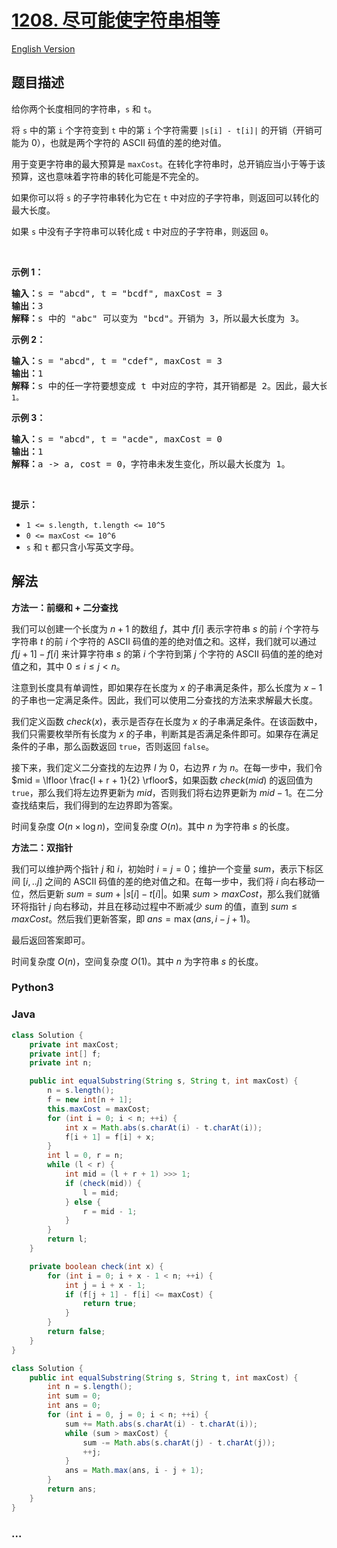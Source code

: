 # [1208. 尽可能使字符串相等](https://leetcode.cn/problems/get-equal-substrings-within-budget)

[English Version](/solution/1200-1299/1208.Get%20Equal%20Substrings%20Within%20Budget/README_EN.md)

## 题目描述

<!-- 这里写题目描述 -->

<p>给你两个长度相同的字符串，<code>s</code> 和 <code>t</code>。</p>

<p>将 <code>s</code> 中的第 <code>i</code> 个字符变到 <code>t</code> 中的第 <code>i</code> 个字符需要 <code>|s[i] - t[i]|</code> 的开销（开销可能为 0），也就是两个字符的 ASCII 码值的差的绝对值。</p>

<p>用于变更字符串的最大预算是 <code>maxCost</code>。在转化字符串时，总开销应当小于等于该预算，这也意味着字符串的转化可能是不完全的。</p>

<p>如果你可以将 <code>s</code> 的子字符串转化为它在 <code>t</code> 中对应的子字符串，则返回可以转化的最大长度。</p>

<p>如果 <code>s</code> 中没有子字符串可以转化成 <code>t</code> 中对应的子字符串，则返回 <code>0</code>。</p>

<p> </p>

<p><strong>示例 1：</strong></p>

<pre>
<strong>输入：</strong>s = "abcd", t = "bcdf", maxCost = 3
<strong>输出：</strong>3
<strong>解释：</strong>s<strong> </strong>中的<strong> </strong>"abc" 可以变为 "bcd"。开销为 3，所以最大长度为 3。</pre>

<p><strong>示例 2：</strong></p>

<pre>
<strong>输入：</strong>s = "abcd", t = "cdef", maxCost = 3
<strong>输出：</strong>1
<strong>解释：</strong>s 中的任一字符要想变成 t 中对应的字符，其开销都是 2。因此，最大长度为<code> 1。</code>
</pre>

<p><strong>示例 3：</strong></p>

<pre>
<strong>输入：</strong>s = "abcd", t = "acde", maxCost = 0
<strong>输出：</strong>1
<strong>解释：</strong>a -> a, cost = 0，字符串未发生变化，所以最大长度为 1。
</pre>

<p> </p>

<p><strong>提示：</strong></p>

<ul>
	<li><code>1 <= s.length, t.length <= 10^5</code></li>
	<li><code>0 <= maxCost <= 10^6</code></li>
	<li><code>s</code> 和 <code>t</code> 都只含小写英文字母。</li>
</ul>

## 解法

<!-- 这里可写通用的实现逻辑 -->

**方法一：前缀和 + 二分查找**

我们可以创建一个长度为 $n + 1$ 的数组 $f$，其中 $f[i]$ 表示字符串 $s$ 的前 $i$ 个字符与字符串 $t$ 的前 $i$ 个字符的 ASCII 码值的差的绝对值之和。这样，我们就可以通过 $f[j + 1] - f[i]$ 来计算字符串 $s$ 的第 $i$ 个字符到第 $j$ 个字符的 ASCII 码值的差的绝对值之和，其中 $0 \leq i \leq j < n$。

注意到长度具有单调性，即如果存在长度为 $x$ 的子串满足条件，那么长度为 $x - 1$ 的子串也一定满足条件。因此，我们可以使用二分查找的方法来求解最大长度。

我们定义函数 $check(x)$，表示是否存在长度为 $x$ 的子串满足条件。在该函数中，我们只需要枚举所有长度为 $x$ 的子串，判断其是否满足条件即可。如果存在满足条件的子串，那么函数返回 `true`，否则返回 `false`。

接下来，我们定义二分查找的左边界 $l$ 为 $0$，右边界 $r$ 为 $n$。在每一步中，我们令 $mid = \lfloor \frac{l + r + 1}{2} \rfloor$，如果函数 $check(mid)$ 的返回值为 `true`，那么我们将左边界更新为 $mid$，否则我们将右边界更新为 $mid - 1$。在二分查找结束后，我们得到的左边界即为答案。

时间复杂度 $O(n \times \log n)$，空间复杂度 $O(n)$。其中 $n$ 为字符串 $s$ 的长度。

**方法二：双指针**

我们可以维护两个指针 $j$ 和 $i$，初始时 $i = j = 0$；维护一个变量 $sum$，表示下标区间 $[i,..j]$ 之间的 ASCII 码值的差的绝对值之和。在每一步中，我们将 $i$ 向右移动一位，然后更新 $sum = sum + |s[i] - t[i]|$。如果 $sum \gt maxCost$，那么我们就循环将指针 $j$ 向右移动，并且在移动过程中不断减少 $sum$ 的值，直到 $sum \leq maxCost$。然后我们更新答案，即 $ans = \max(ans, i - j + 1)$。

最后返回答案即可。

时间复杂度 $O(n)$，空间复杂度 $O(1)$。其中 $n$ 为字符串 $s$ 的长度。

<!-- tabs:start -->

### **Python3**

<!-- 这里可写当前语言的特殊实现逻辑 -->





### **Java**

<!-- 这里可写当前语言的特殊实现逻辑 -->

```java
class Solution {
    private int maxCost;
    private int[] f;
    private int n;

    public int equalSubstring(String s, String t, int maxCost) {
        n = s.length();
        f = new int[n + 1];
        this.maxCost = maxCost;
        for (int i = 0; i < n; ++i) {
            int x = Math.abs(s.charAt(i) - t.charAt(i));
            f[i + 1] = f[i] + x;
        }
        int l = 0, r = n;
        while (l < r) {
            int mid = (l + r + 1) >>> 1;
            if (check(mid)) {
                l = mid;
            } else {
                r = mid - 1;
            }
        }
        return l;
    }

    private boolean check(int x) {
        for (int i = 0; i + x - 1 < n; ++i) {
            int j = i + x - 1;
            if (f[j + 1] - f[i] <= maxCost) {
                return true;
            }
        }
        return false;
    }
}
```

```java
class Solution {
    public int equalSubstring(String s, String t, int maxCost) {
        int n = s.length();
        int sum = 0;
        int ans = 0;
        for (int i = 0, j = 0; i < n; ++i) {
            sum += Math.abs(s.charAt(i) - t.charAt(i));
            while (sum > maxCost) {
                sum -= Math.abs(s.charAt(j) - t.charAt(j));
                ++j;
            }
            ans = Math.max(ans, i - j + 1);
        }
        return ans;
    }
}
```













### **...**

```

```


